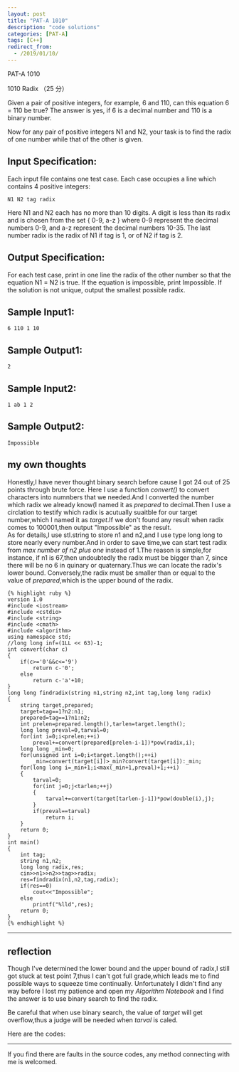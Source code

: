 ```yaml
---
layout: post
title: "PAT-A 1010"
description: "code solutions"
categories: [PAT-A]
tags: [C++]
redirect_from:
  - /2019/01/10/
---
```

PAT-A 1010

1010 Radix （25 分）

Given a pair of positive integers, for example, 6 and 110, can this equation 6 = 110 be true? The answer is yes, if 6 is a decimal number and 110 is a binary number.

Now for any pair of positive integers N1 and N2, your task is to find the radix of one number while that of the other is given.

## Input Specification:
Each input file contains one test case. Each case occupies a line which contains 4 positive integers:

    N1 N2 tag radix
    
Here N1 and N2 each has no more than 10 digits. A digit is less than its radix and is chosen from the set { 0-9, a-z } where 0-9 represent the decimal numbers 0-9, and a-z represent the decimal numbers 10-35. The last number radix is the radix of N1 if tag is 1, or of N2 if tag is 2.
    
## Output Specification:

For each test case, print in one line the radix of the other number so that the equation N1 = N2 is true. If the equation is impossible, print Impossible. If the solution is not unique, output the smallest possible radix.

## Sample Input1:

    6 110 1 10
    
## Sample Output1:
    
    2
    
## Sample Input2:

    1 ab 1 2
    
## Sample Output2:
    
    Impossible
     
## my own thoughts
  Honestly,I have never thought binary search before cause I got 24 out of 25 points through brute force. Here I use a function _convert()_ to convert characters into numnbers that we needed.And I converted the number which radix we already know(I named it as _prepared_ to decimal.Then I use a circlation to testify which radix is acutually suaitble for our target number,which I named it as _target_.If we don't found any result when radix comes to 100001,then output "Impossible" as the result.  
  As for details,I use stl.string to store n1 and n2,and I use type long long to store nearly every number.And in order to save time,we can start test radix from  _max number of n2 plus one_ instead of 1.The reason is simple,for instance, if n1 is 67,then undoubtedly the radix must be bigger than 7, since there will be no 6 in quinary or quaternary.Thus we can locate the radix's lower bound. Conversely,the radix must be smaller than or equal to the value of _prepared_,which is the upper bound of the radix.  
  
  
  
    {% highlight ruby %}
    version 1.0
    #include <iostream>
    #include <cstdio>
    #include <string>
    #include <cmath>
    #include <algorithm>
    using namespace std;
    //long long inf=(1LL << 63)-1;
    int convert(char c)
    {
        if(c>='0'&&c<='9')
            return c-'0';
        else
            return c-'a'+10;
    }
    long long findradix(string n1,string n2,int tag,long long radix)
    {
        string target,prepared;
        target=tag==1?n2:n1;
        prepared=tag==1?n1:n2;
        int prelen=prepared.length(),tarlen=target.length();
        long long preval=0,tarval=0;
        for(int i=0;i<prelen;++i)
            preval+=convert(prepared[prelen-i-1])*pow(radix,i);
        long long _min=0;
        for(unsigned int i=0;i<target.length();++i)
            _min=convert(target[i])>_min?convert(target[i]):_min;
        for(long long i=_min+1;i<max(_min+1,preval)+1;++i)
        {
            tarval=0;
            for(int j=0;j<tarlen;++j)
            {
                tarval+=convert(target[tarlen-j-1])*pow(double(i),j);
            }
            if(preval==tarval)
                return i;
        }
        return 0;
    }
    int main()
    {
        int tag;
        string n1,n2;
        long long radix,res;
        cin>>n1>>n2>>tag>>radix;
        res=findradix(n1,n2,tag,radix);
        if(res==0)
            cout<<"Impossible";
        else
            printf("%lld",res);
        return 0;
    }
  	{% endhighlight %}
    
---	
## reflection

Though I've determined the lower bound and the upper bound of radix,I still got stuck at test point 7,thus I can't got full grade,which leads me to find possible ways to squeeze time continually. Unfortunately I didn't find any way before I lost my patience and open my _Algorithm Notebook_ and I find the answer is to use binary search to find the radix.  

Be careful that when use binary search, the value of _target_ will get overflow,thus a judge will be needed when _tarval_ is caled.  

Here are the codes:  

  
---
  If you find there are faults in the source codes, any method connecting with me is welcomed.
